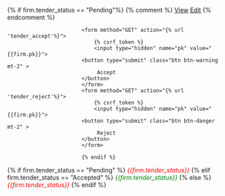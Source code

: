 {% if firm.tender_status == "Pending"%}
                            {% comment %} <a href="" class="btn btn-primary">View</a>
                            <a href="" class="btn btn-success mt-2">Edit</a> {% endcomment %}
                            
                            <form method="GET" action="{% url 'tender_accept'%}">
                                {% csrf_token %}
                                <input type="hidden" name="pk" value="{{firm.pk}}">
                            <button type="submit" class="btn btn-warning mt-2" >
                                 Accept
                            </button>
                            </form>
                            <form method="GET" action="{% url 'tender_reject'%}">
                                {% csrf_token %}
                                <input type="hidden" name="pk" value="{{firm.pk}}">
                            <button type="submit" class="btn btn-danger mt-2" >
                                 Reject
                            </button>
                            </form>
                           
                            {% endif %}

{% if firm.tender_status == "Pending" %}
                            <i class="fa fa-square-o" aria-hidden="true" style="color: red"> {{firm.tender_status}}</i>
                            {% elif firm.tender_status == "Accepted" %}
                            <i class="fa fa-check-square-o" aria-hidden="true" style="color: green;"> {{firm.tender_status}}</i>
                            {% else %}
                            <i class="fa fa-times" aria-hidden="true" style="color: red;"> {{firm.tender_status}}</i>
                            {% endif %}